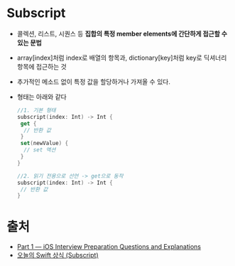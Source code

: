 # Subscript

- 콜렉션, 리스트, 시퀀스 등 **집합의 특정 member elements에 간단하게 접근할 수 있는 문법**

- array[index]처럼 index로 배열의 항목과, dictionary[key]처럼 key로 딕셔너리 항목에 접근하는 것

- 추가적인 메소드 없이 특정 값을 할당하거나 가져올 수 있다.

- 형태는 아래와 같다

  ```swift
  //1. 기본 형태
  subscript(index: Int) -> Int {
   get {
    // 반환 값
   }
   set(newValue) {
    // set 액션
   }
  }
  
  //2. 읽기 전용으로 선언 -> get으로 동작
  subscript(index: Int) -> Int {
   // 반환 값
  }
  ```



# 출처

- [Part 1 — iOS Interview Preparation Questions and Explanations](https://medium.com/swlh/part-1-ios-interview-preparation-questions-and-solutions-9b502dad8b63)
- [오늘의 Swift 상식 (Subscript)](https://medium.com/@jgj455/%EC%98%A4%EB%8A%98%EC%9D%98-swift-%EC%83%81%EC%8B%9D-subscript-2288551588f9)

